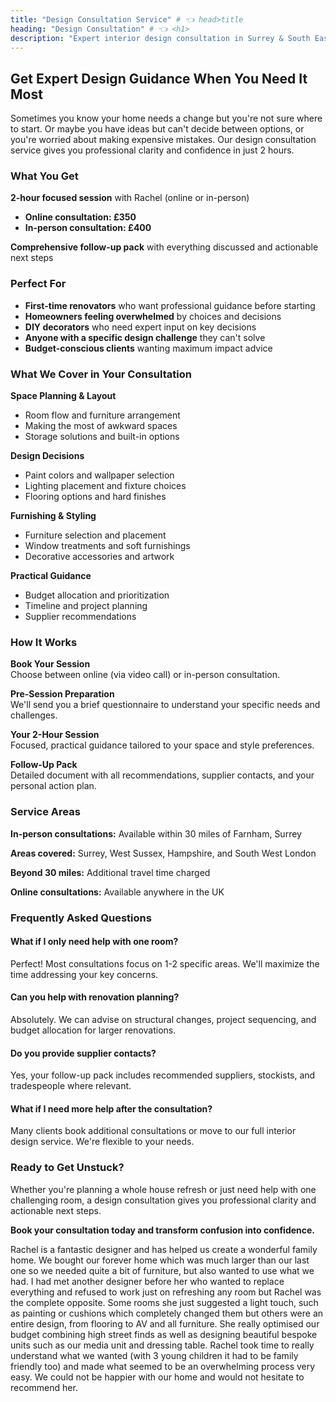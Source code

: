 ```yaml
---
title: "Design Consultation Service" # 👈 head>title
heading: "Design Consultation" # 👈 <h1>
description: "Expert interior design consultation in Surrey & South East. 2-hour sessions to solve design challenges and create actionable plans for your home. Online or in-person from £350." # 👈 preview
---
```

## Get Expert Design Guidance When You Need It Most

Sometimes you know your home needs a change but you're not sure where to start. Or maybe you have ideas but can't decide between options, or you're worried about making expensive mistakes. Our design consultation service gives you professional clarity and confidence in just 2 hours.

### What You Get

**2-hour focused session** with Rachel (online or in-person)
- **Online consultation: £350**  
- **In-person consultation: £400**

**Comprehensive follow-up pack** with everything discussed and actionable next steps

### Perfect For

- **First-time renovators** who want professional guidance before starting
- **Homeowners feeling overwhelmed** by choices and decisions  
- **DIY decorators** who need expert input on key decisions
- **Anyone with a specific design challenge** they can't solve
- **Budget-conscious clients** wanting maximum impact advice

### What We Cover in Your Consultation

**Space Planning & Layout**
- Room flow and furniture arrangement
- Making the most of awkward spaces
- Storage solutions and built-in options

**Design Decisions**
- Paint colors and wallpaper selection  
- Lighting placement and fixture choices
- Flooring options and hard finishes

**Furnishing & Styling**
- Furniture selection and placement
- Window treatments and soft furnishings
- Decorative accessories and artwork

**Practical Guidance**
- Budget allocation and prioritization
- Timeline and project planning
- Supplier recommendations

### How It Works

**Book Your Session**  
Choose between online (via video call) or in-person consultation.

**Pre-Session Preparation**  
We'll send you a brief questionnaire to understand your specific needs and challenges.

**Your 2-Hour Session**  
Focused, practical guidance tailored to your space and style preferences.

**Follow-Up Pack**  
Detailed document with all recommendations, supplier contacts, and your personal action plan.

### Service Areas

**In-person consultations:** Available within 30 miles of Farnham, Surrey

**Areas covered:** Surrey, West Sussex, Hampshire, and South West London

**Beyond 30 miles:** Additional travel time charged

**Online consultations:** Available anywhere in the UK

### Frequently Asked Questions
#### What if I only need help with one room?
Perfect! Most consultations focus on 1-2 specific areas. We'll maximize the time addressing your key concerns.
#### Can you help with renovation planning?
Absolutely. We can advise on structural changes, project sequencing, and budget allocation for larger renovations.
#### Do you provide supplier contacts?
Yes, your follow-up pack includes recommended suppliers, stockists, and tradespeople where relevant.
#### What if I need more help after the consultation?
Many clients book additional consultations or move to our full interior design service. We're flexible to your needs.

### Ready to Get Unstuck?

Whether you're planning a whole house refresh or just need help with one challenging room, a design consultation gives you professional clarity and actionable next steps.

**Book your consultation today and transform confusion into confidence.**

<Testimonial link="https://www.houzz.co.uk/viewReview/1671264/rachel-power-design-review">
Rachel is a fantastic designer and has helped us create a wonderful family home. We bought our forever home which was much larger than our last one so we needed quite a bit of furniture, but also wanted to use what we had. I had met another designer before her who wanted to replace everything and refused to work just on refreshing any room but Rachel was the complete opposite. Some rooms she just suggested a light touch, such as painting or cushions which completely changed them but others were an entire design, from flooring to AV and all furniture. She really optimised our budget combining high street finds as well as designing beautiful bespoke units such as our media unit and dressing table. Rachel took time to really understand what we wanted (with 3 young children it had to be family friendly too) and made what seemed to be an overwhelming process very easy. We could not be happier with our home and would not hesitate to recommend her.
</Testimonial>
